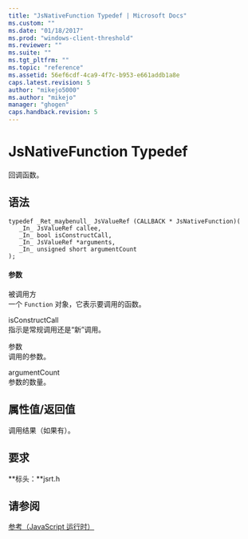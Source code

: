 ```yaml
---
title: "JsNativeFunction Typedef | Microsoft Docs"
ms.custom: ""
ms.date: "01/18/2017"
ms.prod: "windows-client-threshold"
ms.reviewer: ""
ms.suite: ""
ms.tgt_pltfrm: ""
ms.topic: "reference"
ms.assetid: 56ef6cdf-4ca9-4f7c-b953-e661addb1a8e
caps.latest.revision: 5
author: "mikejo5000"
ms.author: "mikejo"
manager: "ghogen"
caps.handback.revision: 5
---
```

# JsNativeFunction Typedef
回调函数。  
  
## 语法  
  
```  
typedef _Ret_maybenull_ JsValueRef (CALLBACK * JsNativeFunction)(  
   _In_ JsValueRef callee,  
   _In_ bool isConstructCall,  
   _In_ JsValueRef *arguments,  
   _In_ unsigned short argumentCount  
);  
```  
  
#### 参数  
 被调用方  
 一个 `Function` 对象，它表示要调用的函数。  
  
 isConstructCall  
 指示是常规调用还是“新”调用。  
  
 参数  
 调用的参数。  
  
 argumentCount  
 参数的数量。  
  
## 属性值\/返回值  
 调用结果（如果有）。  
  
## 要求  
 **标头：**jsrt.h  
  
## 请参阅  
 [参考（JavaScript 运行时）](../chakra-hosting/reference-javascript-runtime.md)